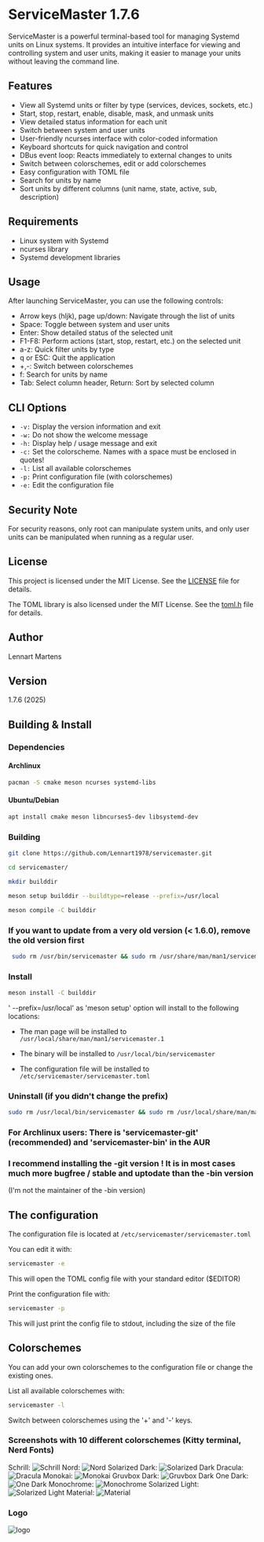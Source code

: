 # ServiceMaster 1.7.6

ServiceMaster is a powerful terminal-based tool for managing Systemd units on Linux systems. It provides an intuitive interface for viewing and controlling system and user units, making it easier to manage your units without leaving the command line.

## Features

- View all Systemd units or filter by type (services, devices, sockets, etc.)
- Start, stop, restart, enable, disable, mask, and unmask units
- View detailed status information for each unit
- Switch between system and user units
- User-friendly ncurses interface with color-coded information
- Keyboard shortcuts for quick navigation and control
- DBus event loop: Reacts immediately to external changes to units
- Switch between colorschemes, edit or add colorschemes
- Easy configuration with TOML file
- Search for units by name
- Sort units by different columns (unit name, state, active, sub, description)

## Requirements

- Linux system with Systemd
- ncurses library
- Systemd development libraries

## Usage

After launching ServiceMaster, you can use the following controls:

- Arrow keys (hljk), page up/down: Navigate through the list of units
- Space: Toggle between system and user units
- Enter: Show detailed status of the selected unit
- F1-F8: Perform actions (start, stop, restart, etc.) on the selected unit
- a-z: Quick filter units by type
- q or ESC: Quit the application
- +,-: Switch between colorschemes
- f: Search for units by name
- Tab: Select column header, Return: Sort by selected column

## CLI Options

- `-v:` Display the version information and exit
- `-w:` Do not show the welcome message
- `-h:` Display help / usage message and exit
- `-c:` Set the colorscheme.
        Names with a space must be enclosed in quotes!
- `-l:` List all available colorschemes
- `-p:` Print configuration file (with colorschemes)
- `-e:` Edit the configuration file

## Security Note

For security reasons, only root can manipulate system units, and only user units can be manipulated when running as a regular user.

## License

This project is licensed under the MIT License. See the [LICENSE](LICENSE) file for details.

The TOML library is also licensed under the MIT License. See the [toml.h](lib/toml.h) file for details.

## Author

Lennart Martens

## Version

1.7.6 (2025)

## Building & Install

### Dependencies

#### Archlinux

```bash
pacman -S cmake meson ncurses systemd-libs
```

#### Ubuntu/Debian

```bash
apt install cmake meson libncurses5-dev libsystemd-dev
```

### Building

```bash
git clone https://github.com/Lennart1978/servicemaster.git

cd servicemaster/

mkdir builddir

meson setup builddir --buildtype=release --prefix=/usr/local

meson compile -C builddir
```

### If you want to update from a very old version (< 1.6.0), remove the old version first

```bash
 sudo rm /usr/bin/servicemaster && sudo rm /usr/share/man/man1/servicemaster.1
```

### Install

```bash
meson install -C builddir
```

' --prefix=/usr/local' as 'meson setup' option will install to the following locations:

- The man page will be installed to `/usr/local/share/man/man1/servicemaster.1`

- The binary will be installed to `/usr/local/bin/servicemaster`

- The configuration file will be installed to `/etc/servicemaster/servicemaster.toml`

### Uninstall (if you didn't change the prefix)

```bash
sudo rm /usr/local/bin/servicemaster && sudo rm /usr/local/share/man/man1/servicemaster.1 && sudo rm /etc/servicemaster/servicemaster.toml
```

### For Archlinux users: There is 'servicemaster-git' (recommended) and 'servicemaster-bin' in the AUR

### I recommend installing the -git version ! It is in most cases much more bugfree / stable and uptodate than the -bin version

(I'm not the maintainer of the -bin version)

## The configuration

The configuration file is located at `/etc/servicemaster/servicemaster.toml`

You can edit it with:

```bash
servicemaster -e
```

This will open the TOML config file with your standard editor ($EDITOR)

Print the configuration file with:

```bash
servicemaster -p
```

This will just print the config file to stdout, including the size of the file

## Colorschemes

You can add your own colorschemes to the configuration file or change the existing ones.

List all available colorschemes with:

```bash
servicemaster -l
```

Switch between colorschemes using the '+' and '-' keys.

### Screenshots with 10 different colorschemes (Kitty terminal, Nerd Fonts)

Schrill:
![Schrill](screenshots/Schrill.png)
Nord:
![Nord](screenshots/Nord.png)
Solarized Dark:
![Solarized Dark](screenshots/Solarized_Dark.png)
Dracula:
![Dracula](screenshots/Dracula.png)
Monokai:
![Monokai](screenshots/Monokai.png)
Gruvbox Dark:
![Gruvbox Dark](screenshots/Gruvbox_Dark.png)
One Dark:
![One Dark](screenshots/One_Dark.png)
Monochrome:
![Monochrome](screenshots/Monochrome.png)
Solarized Light:
![Solarized Light](screenshots/Solarized_Light.png)
Material:
![Material](screenshots/Material.png)

### Logo

![logo](servicemaster-logo.jpeg)
